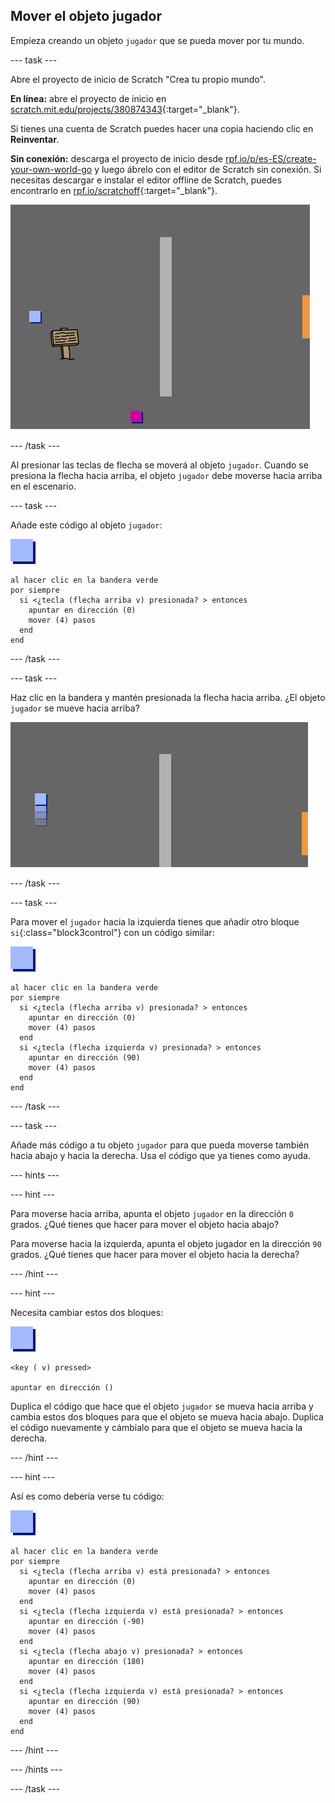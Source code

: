 ## Mover el objeto jugador

Empieza creando un objeto `jugador` que se pueda mover por tu mundo.

--- task ---

Abre el proyecto de inicio de Scratch "Crea tu propio mundo".

**En línea:** abre el proyecto de inicio en [scratch.mit.edu/projects/380874343](https://scratch.mit.edu/projects/380874343){:target="_blank"}.

Si tienes una cuenta de Scratch puedes hacer una copia haciendo clic en **Reinventar**.

**Sin conexión:** descarga el proyecto de inicio desde [rpf.io/p/es-ES/create-your-own-world-go](http://rpf.io/p/es-ES/create-your-own-world-go) y luego ábrelo con el editor de Scratch sin conexión. Si necesitas descargar e instalar el editor offline de Scratch, puedes encontrarlo en [rpf.io/scratchoff](https://rpf.io/scratchoff){:target="_blank"}.

![captura de pantalla](images/world-starter.png)

--- /task ---

Al presionar las teclas de flecha se moverá al objeto `jugador`. Cuando se presiona la flecha hacia arriba, el objeto `jugador` debe moverse hacia arriba en el escenario.

--- task ---

Añade este código al objeto `jugador`:

![jugador](images/player.png)

```blocks3
al hacer clic en la bandera verde
por siempre 
  si <¿tecla (flecha arriba v) presionada? > entonces 
    apuntar en dirección (0)
    mover (4) pasos
  end
end
```

--- /task ---

--- task ---

Haz clic en la bandera y mantén presionada la flecha hacia arriba. ¿El objeto `jugador` se mueve hacia arriba?

![captura de pantalla](images/world-up.png)

--- /task ---

--- task ---

Para mover el `jugador` hacia la izquierda tienes que añadir otro bloque `si`{:class="block3control"} con un código similar:

![jugador](images/player.png)

```blocks3
al hacer clic en la bandera verde
por siempre 
  si <¿tecla (flecha arriba v) presionada? > entonces 
    apuntar en dirección (0)
    mover (4) pasos
  end
  si <¿tecla (flecha izquierda v) presionada? > entonces 
    apuntar en dirección (90)
    mover (4) pasos
  end
end
```

--- /task ---

--- task ---

Añade más código a tu objeto `jugador` para que pueda moverse también hacia abajo y hacia la derecha. Usa el código que ya tienes como ayuda.

--- hints ---


--- hint ---

Para moverse hacia arriba, apunta el objeto `jugador` en la dirección `0` grados. ¿Qué tienes que hacer para mover el objeto hacia abajo?

Para moverse hacia la izquierda, apunta el objeto jugador en la dirección `90` grados. ¿Qué tienes que hacer para mover el objeto hacia la derecha?

--- /hint ---

--- hint ---

Necesita cambiar estos dos bloques:

![jugador](images/player.png)

```blocks3
<key ( v) pressed>

apuntar en dirección ()
```

Duplica el código que hace que el objeto `jugador` se mueva hacia arriba y cambia estos dos bloques para que el objeto se mueva hacia abajo. Duplica el código nuevamente y cámbialo para que el objeto se mueva hacia la derecha.

--- /hint ---

--- hint ---

Así es como debería verse tu código:

![jugador](images/player.png)

```blocks3
al hacer clic en la bandera verde
por siempre 
  si <¿tecla (flecha arriba v) está presionada? > entonces 
    apuntar en dirección (0)
    mover (4) pasos
  end
  si <¿tecla (flecha izquierda v) está presionada? > entonces 
    apuntar en dirección (-90)
    mover (4) pasos
  end
  si <¿tecla (flecha abajo v) presionada? > entonces 
    apuntar en dirección (180)
    mover (4) pasos
  end
  si <¿tecla (flecha izquierda v) está presionada? > entonces 
    apuntar en dirección (90)
    mover (4) pasos
  end
end
```

--- /hint ---

--- /hints ---

--- /task ---